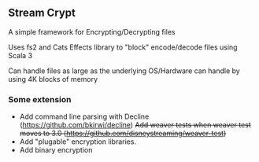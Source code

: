 ## Stream Crypt 

A simple framework for Encrypting/Decrypting files 

Uses fs2 and Cats Effects library to "block" encode/decode files using Scala 3

Can handle files as large as the underlying OS/Hardware can handle by using 4K blocks of memory

### Some extension

- Add command line parsing with Decline (https://github.com/bkirwi/decline)
~~Add weaver tests when weaver test moves to 3.0 (https://github.com/disneystreaming/weaver-test)~~
- Add "plugable" encryption libraries.
- Add binary encryption 











